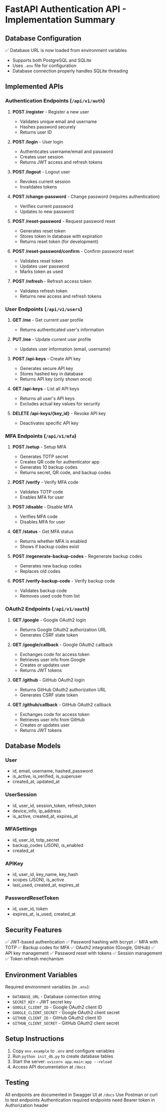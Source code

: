 # FastAPI Authentication API - Implementation Summary

## Database Configuration
✅ Database URL is now loaded from environment variables
- Supports both PostgreSQL and SQLite
- Uses `.env` file for configuration
- Database connection properly handles SQLite threading

## Implemented APIs

### Authentication Endpoints (`/api/v1/auth`)

1. **POST /register** - Register a new user
   - Validates unique email and username
   - Hashes password securely
   - Returns user ID

2. **POST /login** - User login
   - Authenticates username/email and password
   - Creates user session
   - Returns JWT access and refresh tokens

3. **POST /logout** - Logout user
   - Revokes current session
   - Invalidates tokens

4. **POST /change-password** - Change password (requires authentication)
   - Verifies current password
   - Updates to new password

5. **POST /reset-password** - Request password reset
   - Generates reset token
   - Stores token in database with expiration
   - Returns reset token (for development)

6. **POST /reset-password/confirm** - Confirm password reset
   - Validates reset token
   - Updates user password
   - Marks token as used

7. **POST /refresh** - Refresh access token
   - Validates refresh token
   - Returns new access and refresh tokens

### User Endpoints (`/api/v1/users`)

1. **GET /me** - Get current user profile
   - Returns authenticated user's information

2. **PUT /me** - Update current user profile
   - Updates user information (email, username)

3. **POST /api-keys** - Create API key
   - Generates secure API key
   - Stores hashed key in database
   - Returns API key (only shown once)

4. **GET /api-keys** - List all API keys
   - Returns all user's API keys
   - Excludes actual key values for security

5. **DELETE /api-keys/{key_id}** - Revoke API key
   - Deactivates specific API key

### MFA Endpoints (`/api/v1/mfa`)

1. **POST /setup** - Setup MFA
   - Generates TOTP secret
   - Creates QR code for authenticator app
   - Generates 10 backup codes
   - Returns secret, QR code, and backup codes

2. **POST /verify** - Verify MFA code
   - Validates TOTP code
   - Enables MFA for user

3. **POST /disable** - Disable MFA
   - Verifies MFA code
   - Disables MFA for user

4. **GET /status** - Get MFA status
   - Returns whether MFA is enabled
   - Shows if backup codes exist

5. **POST /regenerate-backup-codes** - Regenerate backup codes
   - Generates new backup codes
   - Replaces old codes

6. **POST /verify-backup-code** - Verify backup code
   - Validates backup code
   - Removes used code from list

### OAuth2 Endpoints (`/api/v1/oauth`)

1. **GET /google** - Google OAuth2 login
   - Returns Google OAuth2 authorization URL
   - Generates CSRF state token

2. **GET /google/callback** - Google OAuth2 callback
   - Exchanges code for access token
   - Retrieves user info from Google
   - Creates or updates user
   - Returns JWT tokens

3. **GET /github** - GitHub OAuth2 login
   - Returns GitHub OAuth2 authorization URL
   - Generates CSRF state token

4. **GET /github/callback** - GitHub OAuth2 callback
   - Exchanges code for access token
   - Retrieves user info from GitHub
   - Creates or updates user
   - Returns JWT tokens

## Database Models

### User
- id, email, username, hashed_password
- is_active, is_verified, is_superuser
- created_at, updated_at

### UserSession
- id, user_id, session_token, refresh_token
- device_info, ip_address
- is_active, created_at, expires_at

### MFASettings
- id, user_id, totp_secret
- backup_codes (JSON), is_enabled
- created_at

### APIKey
- id, user_id, key_name, key_hash
- scopes (JSON), is_active
- last_used, created_at, expires_at

### PasswordResetToken
- id, user_id, token
- expires_at, is_used, created_at

## Security Features

✅ JWT-based authentication
✅ Password hashing with bcrypt
✅ MFA with TOTP
✅ Backup codes for MFA
✅ OAuth2 integration (Google, GitHub)
✅ API key management
✅ Password reset with tokens
✅ Session management
✅ Token refresh mechanism

## Environment Variables

Required environment variables (in `.env`):
- `DATABASE_URL` - Database connection string
- `SECRET_KEY` - JWT secret key
- `GOOGLE_CLIENT_ID` - Google OAuth2 client ID
- `GOOGLE_CLIENT_SECRET` - Google OAuth2 client secret
- `GITHUB_CLIENT_ID` - GitHub OAuth2 client ID
- `GITHUB_CLIENT_SECRET` - GitHub OAuth2 client secret

## Setup Instructions

1. Copy `env.example` to `.env` and configure variables
2. Run `python init_db.py` to create database tables
3. Start the server: `uvicorn app.main:app --reload`
4. Access API documentation at `/docs`

## Testing

All endpoints are documented in Swagger UI at `/docs`
Use Postman or curl to test endpoints
Authentication required endpoints need Bearer token in Authorization header

